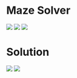 # Maze Solver

<img src="https://github.com/Mujtaba1399/Maze-Solver/blob/main/Pics/mazeIntro.PNG">
<img src="https://github.com/Mujtaba1399/Maze-Solver/blob/main/Pics/mazeDiagram.PNG">
<img src="https://github.com/Mujtaba1399/Maze-Solver/blob/main/Pics/problemDescription.PNG">

# Solution

<img src="https://github.com/Mujtaba1399/Maze-Solver/blob/main/Pics/mazeInitialization.PNG">
<img src="https://github.com/Mujtaba1399/Maze-Solver/blob/main/Pics/solution.PNG">
